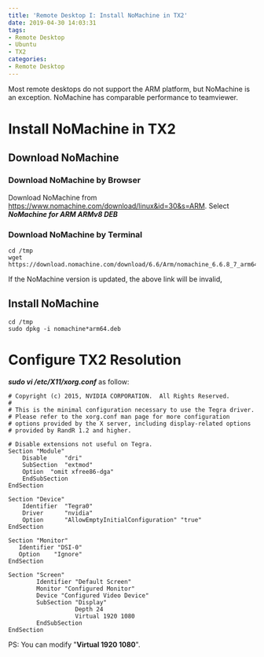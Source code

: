 ```yaml
---
title: 'Remote Desktop I: Install NoMachine in TX2'
date: 2019-04-30 14:03:31
tags:
- Remote Desktop
- Ubuntu
- TX2
categories:
- Remote Desktop 
---
```

Most remote desktops do not support the ARM platform, but NoMachine is an exception. NoMachine has comparable performance to teamviewer.
# Install NoMachine in TX2
## Download NoMachine
### Download NoMachine by Browser
Download NoMachine from https://www.nomachine.com/download/linux&id=30&s=ARM. 
Select ***NoMachine for ARM ARMv8 DEB***
### Download NoMachine by Terminal
```
cd /tmp
wget https://download.nomachine.com/download/6.6/Arm/nomachine_6.6.8_7_arm64.deb

```
If the NoMachine version is updated, the above link will be invalid,
## Install NoMachine
```
cd /tmp
sudo dpkg -i nomachine*arm64.deb
```
# Configure TX2 Resolution
***sudo vi /etc/X11/xorg.conf*** as follow:
```
# Copyright (c) 2015, NVIDIA CORPORATION.  All Rights Reserved.
#
# This is the minimal configuration necessary to use the Tegra driver.
# Please refer to the xorg.conf man page for more configuration
# options provided by the X server, including display-related options
# provided by RandR 1.2 and higher.

# Disable extensions not useful on Tegra.
Section "Module"
    Disable     "dri"
    SubSection  "extmod"
    Option  "omit xfree86-dga"
    EndSubSection
EndSection

Section "Device"
    Identifier  "Tegra0"
    Driver      "nvidia"
    Option      "AllowEmptyInitialConfiguration" "true"
EndSection

Section "Monitor"
   Identifier "DSI-0"
   Option    "Ignore"
EndSection

Section "Screen"
        Identifier "Default Screen"
        Monitor "Configured Monitor"
        Device "Configured Video Device"
        SubSection "Display"
                   Depth 24
                   Virtual 1920 1080
        EndSubSection
EndSection
```
PS: You can modify "**Virtual 1920 1080**".
